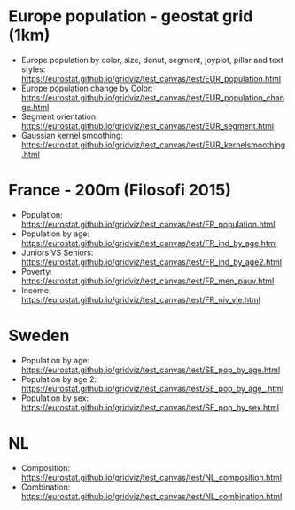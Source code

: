 # Europe population - geostat grid (1km)

- Europe population by color, size, donut, segment, joyplot, pillar and text styles: https://eurostat.github.io/gridviz/test_canvas/test/EUR_population.html
- Europe population change by Color: https://eurostat.github.io/gridviz/test_canvas/test/EUR_population_change.html
- Segment orientation: https://eurostat.github.io/gridviz/test_canvas/test/EUR_segment.html
- Gaussian kernel smoothing: https://eurostat.github.io/gridviz/test_canvas/test/EUR_kernelsmoothing.html

# France - 200m (Filosofi 2015)

- Population: https://eurostat.github.io/gridviz/test_canvas/test/FR_population.html
- Population by age: https://eurostat.github.io/gridviz/test_canvas/test/FR_ind_by_age.html
- Juniors VS Seniors: https://eurostat.github.io/gridviz/test_canvas/test/FR_ind_by_age2.html
- Poverty: https://eurostat.github.io/gridviz/test_canvas/test/FR_men_pauv.html
- Income: https://eurostat.github.io/gridviz/test_canvas/test/FR_niv_vie.html

# Sweden

- Population by age: https://eurostat.github.io/gridviz/test_canvas/test/SE_pop_by_age.html
- Population by age 2: https://eurostat.github.io/gridviz/test_canvas/test/SE_pop_by_age_.html
- Population by sex: https://eurostat.github.io/gridviz/test_canvas/test/SE_pop_by_sex.html

# NL

- Composition: https://eurostat.github.io/gridviz/test_canvas/test/NL_composition.html
- Combination: https://eurostat.github.io/gridviz/test_canvas/test/NL_combination.html
